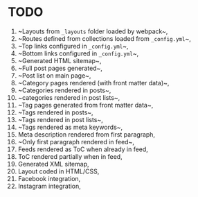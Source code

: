 # TODO

1. ~Layouts from `_layouts` folder loaded by webpack~,
1. ~Routes defined from collections loaded from `_config.yml`~,
1. ~Top links configured in `_config.yml`~,
1. ~Bottom links configured in `_config.yml`~,
1. ~Generated HTML sitemap~,
1. ~Full post pages generated~,
1. ~Post list on main page~,
1. ~Category pages rendered (with front matter data)~,
1. ~Categories rendered in posts~,
1. ~categories rendered in post lists~,
1. ~Tag pages generated from front matter data~,
1. ~Tags rendered in posts~,
1. ~Tags rendered in post lists~,
1. ~Tags rendered as meta keywords~,
1. Meta description rendered from first paragraph,
1. ~Only first paragraph rendered in feed~,
1. Feeds rendered as ToC when already in feed,
1. ToC rendered partially when in feed,
1. Generated XML sitemap,
1. Layout coded in HTML/CSS,
1. Facebook integration,
1. Instagram integration,

